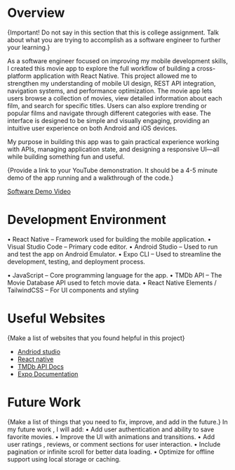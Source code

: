 # Overview

{Important!  Do not say in this section that this is college assignment.  Talk about what you are trying to accomplish as a software engineer to further your learning.}

As a software engineer focused on improving my mobile development skills, I created this movie app to explore the full workflow of building a cross-platform application with React Native. This project allowed me to strengthen my understanding of mobile UI design, REST API integration, navigation systems, and performance optimization.
The movie app lets users browse a collection of movies, view detailed information about each film, and search for specific titles. Users can also explore trending or popular films and navigate through different categories with ease. The interface is designed to be simple and visually engaging, providing an intuitive user experience on both Android and iOS devices.

My purpose in building this app was to gain practical experience working with APIs, managing application state, and designing a responsive UI—all while building something fun and useful.


{Provide a link to your YouTube demonstration.  It should be a 4-5 minute demo of the app running and a walkthrough of the code.}

[Software Demo Video](http://youtube.link.goes.here)

# Development Environment

•	React Native – Framework used for building the mobile application.
•	Visual Studio Code – Primary code editor.
•	Android Studio – Used to run and test the app on Android Emulator.
•	Expo CLI – Used to streamline the development, testing, and deployment process.


•	JavaScript – Core programming language for the app.
•	TMDb API – The Movie Database API used to fetch movie data.
•	React Native Elements / TailwindCSS – For UI components and styling 


# Useful Websites

{Make a list of websites that you found helpful in this project}
* [Andriod studio](https://developer.android.com)
* [React native](https://reactnative.dev/docs/getting-started)
* [TMDb API Docs](https://developer.themoviedb.org/docs/getting-started)
* [Expo Documentation](https://docs.expo.dev/)


# Future Work

{Make a list of things that you need to fix, improve, and add in the future.}
In my future work , I will add:
•	Add user authentication and ability to save favorite movies.
•	Improve the UI with animations and transitions.
•	Add user ratings , reviews, or comment sections for user interaction.
•	Include pagination or infinite scroll for better data loading.
•	Optimize for offline support using local storage or caching.
